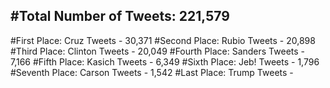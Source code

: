 #Total Number of Tweets: 221,579 
---
#First Place: Cruz Tweets - 30,371
#Second Place: Rubio Tweets - 20,898
#Third Place: Clinton Tweets - 20,049
#Fourth Place: Sanders Tweets - 7,166
#Fifth Place: Kasich Tweets - 6,349
#Sixth Place: Jeb! Tweets - 1,796
#Seventh Place: Carson Tweets - 1,542
#Last Place: Trump Tweets - 
